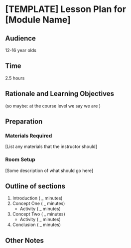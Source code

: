 # [TEMPLATE] Lesson Plan for [Module Name]

## Audience

12-16 year olds

## Time

2.5 hours

## Rationale and Learning Objectives


(so maybe: at the course level we say we are )

## Preparation 

### Materials Required

[List any materials that the instructor should]

### Room Setup

[Some description of what should go here]

## Outline of sections

1. Introduction ( _ minutes)
1. Concept One ( _ minutes)
    - Activity ( _ minutes)
1. Concept Two ( _ minutes)
    - Activity ( _ minutes) 
1. Conclusion ( _ minutes) 

## Other Notes

